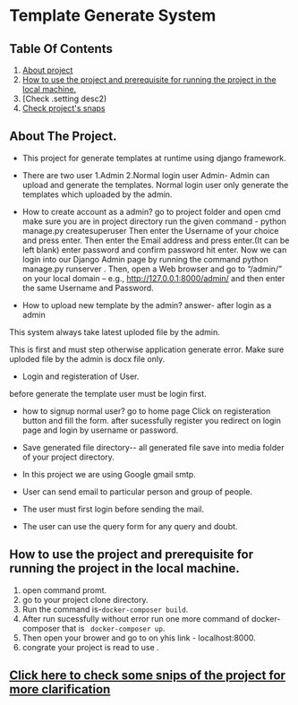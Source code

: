 # Template Generate System


## Table Of Contents
1. [About project](#desc)
2. [How to use the project and prerequisite for running the project in the local machine.](#desc1)
3. [Check .setting desc2)
4. [Check project's snaps](#desc3)

<a name="desc"></a>
## About The Project.
* This project for generate templates at runtime using django framework. 
* There are two user 1.Admin 2.Normal login user 
Admin- Admin can upload and generate the templates.
Normal login user only generate the templates which uploaded by the admin.


* How to create account as a admin?
  go to project folder and open cmd make sure you are in project directory run the given command - python manage.py createsuperuser
  Then enter the Username of your choice and press enter.
  Then enter the Email address and press enter.(It can be left blank)
  enter password and confirm password hit enter.
  Now we can login into our Django Admin page by running the command python manage.py runserver . Then, open a Web browser and go to “/admin/” on your local domain – e.g., http://127.0.0.1:8000/admin/ and then enter the same Username and Password.
  
 * How to upload new template by the admin?
  answer- after login as a admin 
  
  
  
  
  
  This system always take latest uploded file by the admin.
  
  This is first and must step otherwise application generate error.
  Make sure uploded file by the admin is docx file only.
  
  * Login and registeration of User.

before generate the template user must be login first.
* how to signup normal user?
 go to home page
 Click on registeration button and fill the form.
 after sucessfully register you redirect on login page and login by username or password.
 
* Save generated file directory--
all generated file save into media folder of your project directory.


  
  
  
  
  
  
  
* In this project we are using Google gmail smtp. 
* User can send email to particular person and group of people.
* The user must first login before sending the mail.
* The user can use the query form for any query and doubt.
<a name="desc1"></a>
## How to use the project and prerequisite for running the project in the local machine.
1. open command promt.
2. go to your project clone directory.
3. Run the command is-``` docker-composer build ```.
4. After run sucessfully without error run one more command of docker-composer that is ``` docker-composer up```.
5. Then open your brower and go to on yhis link - localhost:8000.
6. congrate your project is read to use .





<a name="desc3"></a>
## [Click here to check some snips of the project for more clarification](https://drive.google.com/file/d/1X_jfxp6_zfAzN-OvaEj_RIVx5l59rB8a/view?usp=sharing)




